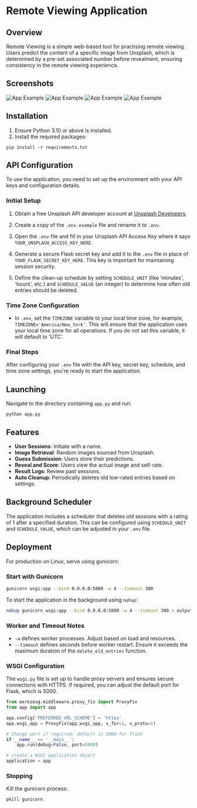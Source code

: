 # Remote Viewing Application

## Overview

Remote Viewing is a simple web-based tool for practising remote viewing. Users predict the content of a specific image from Unsplash, which is determined by a pre-set associated number before revealment, ensuring consistency in the remote viewing experience.

## Screenshots

![App Example](screen_shots/start.png)
![App Example](screen_shots/session.png)
![App Example](screen_shots/reveal.png)
![App Example](screen_shots/results.png)

## Installation

1. Ensure Python 3.10 or above is installed.
2. Install the required packages:
```
pip install -r requirements.txt
```

## API Configuration

To use the application, you need to set up the environment with your API keys and configuration details.

### Initial Setup

1. Obtain a free Unsplash API developer account at [Unsplash Developers](https://unsplash.com/developers).

2. Create a copy of the `.env.example` file and rename it to `.env`.

3. Open the `.env` file and fill in your Unsplash API Access Key where it says `YOUR_UNSPLASH_ACCESS_KEY_HERE`.

4. Generate a secure Flask secret key and add it to the `.env` file in place of `YOUR_FLASK_SECRET_KEY_HERE`. This key is important for maintaining session security.

5. Define the clean-up schedule by setting `SCHEDULE_UNIT` (like 'minutes', 'hours', etc.) and `SCHEDULE_VALUE` (an integer) to determine how often old entries should be deleted.

### Time Zone Configuration

- In `.env`, set the `TIMEZONE` variable to your local time zone, for example, `TIMEZONE='America/New_York'`. This will ensure that the application uses your local time zone for all operations. If you do not set this variable, it will default to 'UTC'.

### Final Steps

After configuring your `.env` file with the API key, secret key, schedule, and time zone settings, you're ready to start the application.



## Launching

Navigate to the directory containing `app.py` and run:
```
python app.py
```

## Features

- **User Sessions**: Initiate with a name.
- **Image Retrieval**: Random images sourced from Unsplash.
- **Guess Submission**: Users store their predictions.
- **Reveal and Score**: Users view the actual image and self-rate.
- **Result Logs**: Review past sessions.
- **Auto Cleanup**: Periodically deletes old low-rated entries based on settings.

## Background Scheduler

The application includes a scheduler that deletes old sessions with a rating of 1 after a specified duration. This can be configured using `SCHEDULE_UNIT` and `SCHEDULE_VALUE`, which can be adjusted in your `.env` file.


## Deployment

For production on Linux, serve using gunicorn:

### Start with Gunicorn

```sh
gunicorn wsgi:app --bind 0.0.0.0:5000 -w 4 --timeout 300
```

To start the application in the background using `nohup`:

```sh
nohup gunicorn wsgi:app --bind 0.0.0.0:5000 -w 4 --timeout 300 > output.log 2>&1 &
```

### Worker and Timeout Notes

- `-w` defines worker processes. Adjust based on load and resources.
- `--timeout` defines seconds before worker restart. Ensure it exceeds the maximum duration of the `delete_old_entries` function.

### WSGI Configuration

The `wsgi.py` file is set up to handle proxy servers and ensures secure connections with HTTPS. If required, you can adjust the default port for Flask, which is 5000.

```python
from werkzeug.middleware.proxy_fix import ProxyFix
from app import app

app.config['PREFERRED_URL_SCHEME'] = 'https'
app.wsgi_app = ProxyFix(app.wsgi_app, x_for=1, x_proto=1)

# Change port if required: default is 5000 for flask
if __name__ == '__main__':
    app.run(debug=False, port=5000)

# create a WSGI application object
application = app
```

### Stopping

Kill the gunicorn process:
```
pkill gunicorn
```
